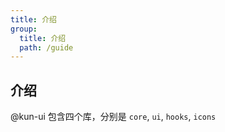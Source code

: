 ```yaml
---
title: 介绍
group:
  title: 介绍
  path: /guide
---
```


## 介绍

@kun-ui 包含四个库，分别是 `core`, `ui`, `hooks`, `icons`
